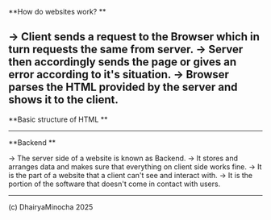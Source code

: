 **How do websites work? **

-> Client sends a request to the Browser which in turn requests the same from server.
-> Server then accordingly sends the page or gives an error according to it's situation.
-> Browser parses the HTML provided by the server and shows it to the client.
---

**Basic structure of HTML **

<!DOCTYPE html>
<html lang="en">
<head>
    <meta charset="UTF-8">
    <meta name="viewport" content="width=device-width, initial-scale=1.0">
    <title>Document</title>
</head>
<body>
    
</body>
</html>

---

**Backend **

-> The server side of a website is known as Backend.
-> It stores and arranges data and makes sure that everything on client side works fine.
-> It is the part of a website that a client can't see and interact with.
-> It is the portion of the software that doesn't come in contact with users.

---

(c) DhairyaMinocha 2025